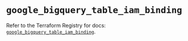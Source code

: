 # `google_bigquery_table_iam_binding`

Refer to the Terraform Registry for docs: [`google_bigquery_table_iam_binding`](https://registry.terraform.io/providers/hashicorp/google/5.45.2/docs/resources/bigquery_table_iam_binding).
